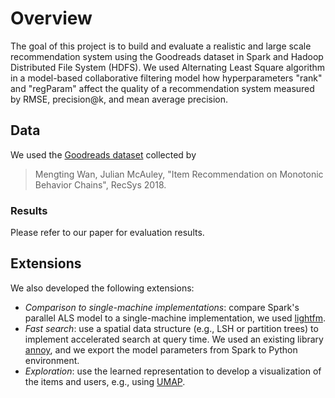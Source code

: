 # Overview

The goal of this project is to build and evaluate a realistic and large scale recommendation system using the Goodreads dataset in Spark and Hadoop Distributed File System (HDFS). We used Alternating Least Square algorithm in a model-based collaborative filtering model how hyperparameters "rank" and "regParam" affect the quality of a recommendation system measured by RMSE, precision@k, and mean average precision. 

## Data

We used the [Goodreads dataset](https://sites.google.com/eng.ucsd.edu/ucsdbookgraph/home) collected by 
> Mengting Wan, Julian McAuley, "Item Recommendation on Monotonic Behavior Chains", RecSys 2018.

### Results

Please refer to our paper for evaluation results.

## Extensions

We also developed the following extensions:

   - *Comparison to single-machine implementations*: compare Spark's parallel ALS model to a single-machine implementation, we used [lightfm](https://github.com/lyst/lightfm).
  - *Fast search*: use a spatial data structure (e.g., LSH or partition trees) to implement accelerated search at query time.  We used an existing library [annoy](https://github.com/spotify/annoy), and we export the model parameters from Spark to Python environment.
  - *Exploration*: use the learned representation to develop a visualization of the items and users, e.g., using [UMAP](https://arxiv.org/abs/1802.03426).
